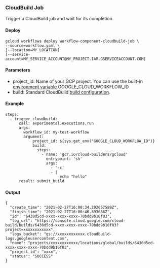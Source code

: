 ### CloudBuild Job

Trigger a CloudBuild job and wait for its completion.


#### Deploy

```
gcloud workflows deploy workflow-component-cloudbuild-job \
--source=workflow.yaml \ 
[--location=MY_LOCATION]
[--service-account=MY_SERVICE_ACCOUNT@MY_PROJECT.IAM.GSERVICEACCOUNT.COM]
```

#### Parameters

- project_id: Name of your GCP project. You can use the built-in [environment variable](https://cloud.google.com/workflows/docs/reference/environment-variables) GOOGLE_CLOUD_WORKFLOW_ID
- build: Standard CloudBuild [build configuration](https://cloud.google.com/build/docs/build-config).


#### Example

```
steps:
  - trigger_cloudbuild:
      call: experimental.executions.run
      args:
        workflow_id: my-test-workflow
        argument:
            project_id: ${sys.get_env("GOOGLE_CLOUD_WORKFLOW_ID")}
            build:
              steps:
                - name: 'gcr.io/cloud-builders/gcloud'
                  entrypoint: 'sh'
                  args:
                    - '-c'
                    - |
                        echo "hello"
      result: submit_build
```

#### Output

```
{
  "create_time": "2021-02-27T16:00:34.292057589Z",
  "finish_time": "2021-02-27T16:00:46.893086Z",
  "id": "6430d5cd-xxxx-xxxx-xxxx-70bdd9b16f03",
  "log_url": "https://console.cloud.google.com/cloud-build/builds/6430d5cd-xxxx-xxxx-xxxx-70bdd9b16f03?project=xxxxxxxxxxxx",
  "logs_bucket": "gs://xxxxxxxxxxxx.cloudbuild-logs.googleusercontent.com",
  "name": "projects/xxxxxxxxxxxx/locations/global/builds/6430d5cd-xxxx-xxxx-xxxx-70bdd9b16f03",
  "project_id": "xxxx",
  "status": "SUCCESS"
}
```


